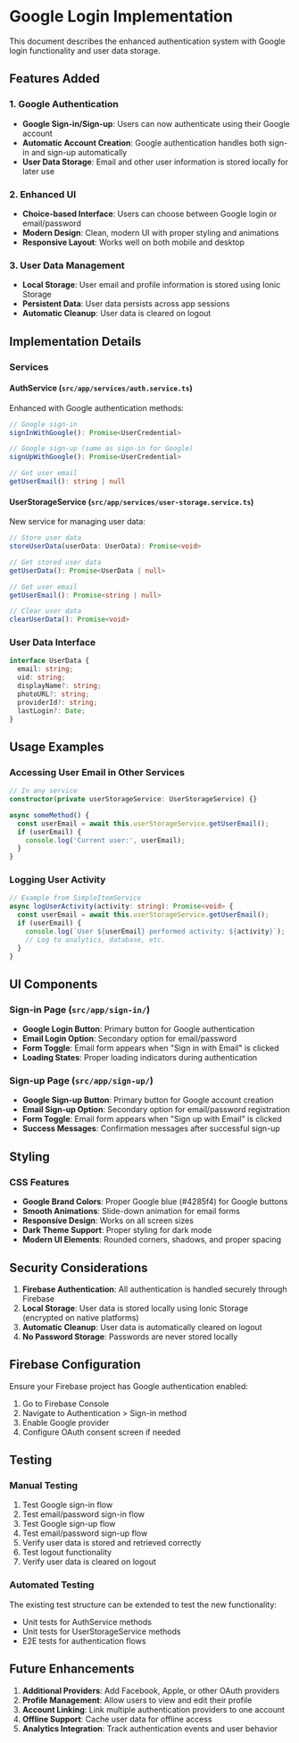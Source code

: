 # Google Login Implementation

This document describes the enhanced authentication system with Google login functionality and user data storage.

## Features Added

### 1. Google Authentication
- **Google Sign-in/Sign-up**: Users can now authenticate using their Google account
- **Automatic Account Creation**: Google authentication handles both sign-in and sign-up automatically
- **User Data Storage**: Email and other user information is stored locally for later use

### 2. Enhanced UI
- **Choice-based Interface**: Users can choose between Google login or email/password
- **Modern Design**: Clean, modern UI with proper styling and animations
- **Responsive Layout**: Works well on both mobile and desktop

### 3. User Data Management
- **Local Storage**: User email and profile information is stored using Ionic Storage
- **Persistent Data**: User data persists across app sessions
- **Automatic Cleanup**: User data is cleared on logout

## Implementation Details

### Services

#### AuthService (`src/app/services/auth.service.ts`)
Enhanced with Google authentication methods:
```typescript
// Google sign-in
signInWithGoogle(): Promise<UserCredential>

// Google sign-up (same as sign-in for Google)
signUpWithGoogle(): Promise<UserCredential>

// Get user email
getUserEmail(): string | null
```

#### UserStorageService (`src/app/services/user-storage.service.ts`)
New service for managing user data:
```typescript
// Store user data
storeUserData(userData: UserData): Promise<void>

// Get stored user data
getUserData(): Promise<UserData | null>

// Get user email
getUserEmail(): Promise<string | null>

// Clear user data
clearUserData(): Promise<void>
```

### User Data Interface
```typescript
interface UserData {
  email: string;
  uid: string;
  displayName?: string;
  photoURL?: string;
  providerId?: string;
  lastLogin?: Date;
}
```

## Usage Examples

### Accessing User Email in Other Services
```typescript
// In any service
constructor(private userStorageService: UserStorageService) {}

async someMethod() {
  const userEmail = await this.userStorageService.getUserEmail();
  if (userEmail) {
    console.log('Current user:', userEmail);
  }
}
```

### Logging User Activity
```typescript
// Example from SimpleItemService
async logUserActivity(activity: string): Promise<void> {
  const userEmail = await this.userStorageService.getUserEmail();
  if (userEmail) {
    console.log(`User ${userEmail} performed activity: ${activity}`);
    // Log to analytics, database, etc.
  }
}
```

## UI Components

### Sign-in Page (`src/app/sign-in/`)
- **Google Login Button**: Primary button for Google authentication
- **Email Login Option**: Secondary option for email/password
- **Form Toggle**: Email form appears when "Sign in with Email" is clicked
- **Loading States**: Proper loading indicators during authentication

### Sign-up Page (`src/app/sign-up/`)
- **Google Sign-up Button**: Primary button for Google account creation
- **Email Sign-up Option**: Secondary option for email/password registration
- **Form Toggle**: Email form appears when "Sign up with Email" is clicked
- **Success Messages**: Confirmation messages after successful sign-up

## Styling

### CSS Features
- **Google Brand Colors**: Proper Google blue (#4285f4) for Google buttons
- **Smooth Animations**: Slide-down animation for email forms
- **Responsive Design**: Works on all screen sizes
- **Dark Theme Support**: Proper styling for dark mode
- **Modern UI Elements**: Rounded corners, shadows, and proper spacing

## Security Considerations

1. **Firebase Authentication**: All authentication is handled securely through Firebase
2. **Local Storage**: User data is stored locally using Ionic Storage (encrypted on native platforms)
3. **Automatic Cleanup**: User data is automatically cleared on logout
4. **No Password Storage**: Passwords are never stored locally

## Firebase Configuration

Ensure your Firebase project has Google authentication enabled:
1. Go to Firebase Console
2. Navigate to Authentication > Sign-in method
3. Enable Google provider
4. Configure OAuth consent screen if needed

## Testing

### Manual Testing
1. Test Google sign-in flow
2. Test email/password sign-in flow
3. Test Google sign-up flow
4. Test email/password sign-up flow
5. Verify user data is stored and retrieved correctly
6. Test logout functionality
7. Verify user data is cleared on logout

### Automated Testing
The existing test structure can be extended to test the new functionality:
- Unit tests for AuthService methods
- Unit tests for UserStorageService methods
- E2E tests for authentication flows

## Future Enhancements

1. **Additional Providers**: Add Facebook, Apple, or other OAuth providers
2. **Profile Management**: Allow users to view and edit their profile
3. **Account Linking**: Link multiple authentication providers to one account
4. **Offline Support**: Cache user data for offline access
5. **Analytics Integration**: Track authentication events and user behavior
